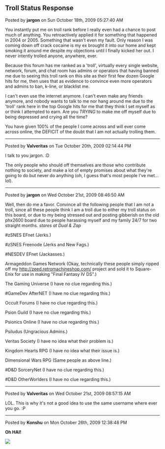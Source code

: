 ## Troll Status Response
Posted by **jargon** on Sun October 18th, 2009 05:27:40 AM

You instantly put me on troll rank before I really even had a chance to post
much of anything. You retroactively applied it for something that happened in
2004 or 2005. Something that wasn't even my fault. Only reason I was coming down
off crack cocaine is my ex brought it into our home and kept smoking it around
me despite my objections until I finally kicked her out. I never intently
trolled anyone, anywhere, ever.

Because this forum has me ranked as a 'troll', virtually every single website,
network, forum, and chat room has admins or operators that having banned me due
to seeing this troll rank on this site as their first few dozen Google hits for
me, then uses that as evidence to convince even more operators and admins to
ban, k-line, or blacklist me.

I can't even use the internet anymore. I can't even make any friends anymore,
and nobody wants to talk to me nor hang around me due to the 'troll' rank here
in the top Google hits for me that they think I set myself as or think I
attempted to earn. Are you *TRYING* to make me off myself due to being depressed
and crying all the time?

You have given 100% of the people I come across and will ever come across
online, the DEFICIT of the doubt that I am not actually trolling them.

--------------------------------------------------------------------------------

Posted by **Valveritas** on Tue October 20th, 2009 02:14:44 PM

I talk to you jargon. :D

The only people who should off themselves are those who contribute nothing to
society, and make a lot of empty promises about what they're going to do but
never do anything (oh, I guess that's most people I've met... lol).

--------------------------------------------------------------------------------

Posted by **jargon** on Wed October 21st, 2009 08:46:50 AM

Well, then do me a favor. Convince all the following people that I am not a
troll, since all these people think I am a troll due to either my troll status
on this board, or due to my being stressed out and posting gibberish on the old
phx2600 board due to people harassing myself and my family 24/7 for two straight
months. *stares at Dual  &  Zap*

#zSNES EFnet (Jerks.)

#zSNES Freenode (Jerks and New Fags.)

#NESDEV EFnet (Jackasses.)

Armageddon Games Network (Okay, technically these people simply ripped off my
<http://zeed.retromachineshop.com/> project and sold it to Square-Enix for use
in making "Final Fantasy IV DS".)

The Gaming Universe (I have no clue regarding this.)

#GameDev AfterNET (I have no clue regarding this.)

Occult Forums (I have no clue regarding this.)

Psion Guild (I have no clue regarding this.)

Psionics Online (I have no clue regarding this.)

Psiludus (Ungracious Admins.)

Veritas Society (I have no idea what their problem is.)

Kingdom Hearts RPG (I have no idea what their issue is.)

Dimensional Wars RPG (Same people as above line.)

#D&D SorceryNet (I have no clue regarding this.)

#D&D OtherWorlders (I have no clue regarding this.)

--------------------------------------------------------------------------------

Posted by **Valveritas** on Wed October 21st, 2009 08:57:15 AM

LOL. This is why it's not a good idea to use the same username where ever you
go. :P

--------------------------------------------------------------------------------

Posted by **Konshu** on Mon October 26th, 2009 12:38:48 PM

**Oh HAI!**

![](http://trollitc.com/wp-content/uploads/2009/04/wildthings.jpg)
